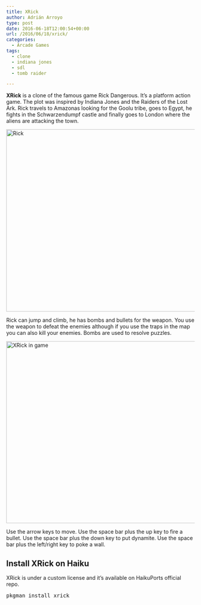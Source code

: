 ```yaml
---
title: XRick
author: Adrián Arroyo
type: post
date: 2016-06-18T12:00:54+00:00
url: /2016/06/18/xrick/
categories:
  - Arcade Games
tags:
  - clone
  - indiana jones
  - sdl
  - tomb raider

---
```

**XRick** is a clone of the famous game Rick Dangerous. It&#8217;s a platform action game. The plot was inspired by Indiana Jones and the Raiders of the Lost Ark. Rick travels to Amazonas looking for the Goolu tribe, goes to Egypt, he fights in the Schwarzendumpf castle and finally goes to London where the aliens are attacking the town.

<img class="alignnone size-full wp-image-98" src="https://gamingonhaiku.cf/wp-content/uploads/2016/06/Rick.png" alt="Rick" width="700" height="486" srcset="https://gamingonhaiku.cf/wp-content/uploads/2016/06/Rick.png 700w, https://gamingonhaiku.cf/wp-content/uploads/2016/06/Rick-300x208.png 300w" sizes="(max-width: 709px) 85vw, (max-width: 909px) 67vw, (max-width: 984px) 61vw, (max-width: 1362px) 45vw, 600px" />

Rick can jump and climb, he has bombs and bullets for the weapon. You use the weapon to defeat the enemies although if you use the traps in the map you can also kill your enemies. Bombs are used to resolve puzzles.

<img class="alignnone size-full wp-image-99" src="https://gamingonhaiku.cf/wp-content/uploads/2016/06/XRick-in-game.png" alt="XRick in game" width="704" height="485" srcset="https://gamingonhaiku.cf/wp-content/uploads/2016/06/XRick-in-game.png 704w, https://gamingonhaiku.cf/wp-content/uploads/2016/06/XRick-in-game-300x207.png 300w" sizes="(max-width: 709px) 85vw, (max-width: 909px) 67vw, (max-width: 984px) 61vw, (max-width: 1362px) 45vw, 600px" />

Use the arrow keys to move. Use the space bar plus the up key to fire a bullet. Use the space bar plus the down key to put dynamite. Use the space bar plus the left/right key to poke a wall.

## Install XRick on Haiku

XRick is under a custom license and it&#8217;s available on HaikuPorts official repo.

<pre>pkgman install xrick</pre>